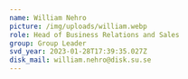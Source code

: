 ```yaml
---
name: William Nehro
picture: /img/uploads/william.webp
role: Head of Business Relations and Sales
group: Group Leader
svd_year: 2023-01-28T17:39:35.027Z
disk_mail: william.nehro@disk.su.se
---
```

